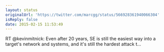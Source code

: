 ```yaml
---
layout: status
originalUrl: 'https://twitter.com/marcgg/status/566928361940066304'
isReply: false
date: 2015-02-15 11:53:49
---
```


RT @kevinmitnick: Even after 20 years, SE is still the easiest way into a target's network and systems, and it's still the hardest attack t…
